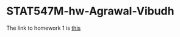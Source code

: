 # STAT547M-hw-Agrawal-Vibudh

The link to homework 1 is [this](https://github.com/vibudh2209/STAT547M-hw-Agrawal-Vibudh/tree/master/hw01)